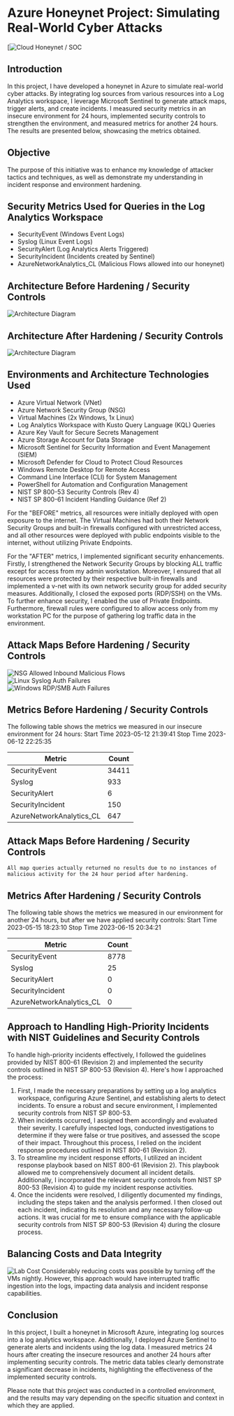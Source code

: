# Azure Honeynet Project: Simulating Real-World Cyber Attacks
[![Cloud Honeynet / SOC](https://github.com/asuleman-cyber/Azure-Honey-Net-SOC/blob/main/Cloud%20Honeynet%20%2B%20SOC.png)

## Introduction
In this project, I have developed a honeynet in Azure to simulate real-world cyber attacks. By integrating log sources from various resources into a Log Analytics workspace, I leverage Microsoft Sentinel to generate attack maps, trigger alerts, and create incidents. I measured security metrics in an insecure environment for 24 hours, implemented security controls to strengthen the environment, and measured metrics for another 24 hours. The results are presented below, showcasing the metrics obtained.

## Objective
The purpose of this initiative was to enhance my knowledge of attacker tactics and techniques, as well as demonstrate my understanding in incident response and environment hardening.

## Security Metrics Used for Queries in the Log Analytics Workspace
- SecurityEvent (Windows Event Logs)
- Syslog (Linux Event Logs)
- SecurityAlert (Log Analytics Alerts Triggered)
- SecurityIncident (Incidents created by Sentinel)
- AzureNetworkAnalytics_CL (Malicious Flows allowed into our honeynet)

## Architecture Before Hardening / Security Controls
![Architecture Diagram](https://github.com/asuleman-cyber/Azure-Honey-Net-SOC/blob/main/Insecure%20Architecture.png)

## Architecture After Hardening / Security Controls
![Architecture Diagram](https://github.com/asuleman-cyber/Azure-Honey-Net-SOC/blob/main/Secure%20Architecture.png)

## Environments and Architecture Technologies Used
- Azure Virtual Network (VNet)
- Azure Network Security Group (NSG)
- Virtual Machines (2x Windows, 1x Linux)
- Log Analytics Workspace with Kusto Query Language (KQL) Queries
- Azure Key Vault for Secure Secrets Management
- Azure Storage Account for Data Storage
- Microsoft Sentinel for Security Information and Event Management (SIEM)
- Microsoft Defender for Cloud to Protect Cloud Resources
- Windows Remote Desktop for Remote Access
- Command Line Interface (CLI) for System Management
- PowerShell for Automation and Configuration Management
- NIST SP 800-53 Security Controls (Rev 4)
- NIST SP 800-61 Incident Handling Guidance (Ref 2)

For the "BEFORE" metrics, all resources were initially deployed with open exposure to the internet. The Virtual Machines had both their Network Security Groups and built-in firewalls configured with unrestricted access, and all other resources were deployed with public endpoints visible to the internet, without utilizing Private Endpoints.

For the "AFTER" metrics, I implemented significant security enhancements. Firstly, I strengthened the Network Security Groups by blocking ALL traffic except for access from my admin workstation. Moreover, I ensured that all resources were protected by their respective built-in firewalls and implemented a v-net with its own network security group for added security measures. Additionally, I closed the exposed ports (RDP/SSH) on the VMs. To further enhance security, I enabled the use of Private Endpoints. Furthermore, firewall rules were configured to allow access only from my workstation PC for the purpose of gathering log traffic data in the environment.

## Attack Maps Before Hardening / Security Controls
![NSG Allowed Inbound Malicious Flows](https://imgur.com/kyzhWTy.png)<br>
![Linux Syslog Auth Failures](https://imgur.com/gPhkKLT.png)<br>
![Windows RDP/SMB Auth Failures](https://imgur.com/Jhfkoh6.png)<br>

## Metrics Before Hardening / Security Controls

The following table shows the metrics we measured in our insecure environment for 24 hours:
Start Time 2023-05-12 21:39:41
Stop Time 2023-06-12 22:25:35

| Metric                   | Count
| ------------------------ | -----
| SecurityEvent            | 34411
| Syslog                   | 933
| SecurityAlert            | 6
| SecurityIncident         | 150
| AzureNetworkAnalytics_CL | 647

## Attack Maps Before Hardening / Security Controls

```All map queries actually returned no results due to no instances of malicious activity for the 24 hour period after hardening.```

## Metrics After Hardening / Security Controls

The following table shows the metrics we measured in our environment for another 24 hours, but after we have applied security controls:
Start Time 2023-05-15 18:23:10
Stop Time	 2023-06-15 20:34:21

| Metric                   | Count
| ------------------------ | -----
| SecurityEvent            | 8778
| Syslog                   | 25
| SecurityAlert            | 0
| SecurityIncident         | 0
| AzureNetworkAnalytics_CL | 0

## Approach to Handling High-Priority Incidents with NIST Guidelines and Security Controls
To handle high-priority incidents effectively, I followed the guidelines provided by NIST 800-61 (Revision 2) and implemented the security controls outlined in NIST SP 800-53 (Revision 4). Here's how I approached the process:

1. First, I made the necessary preparations by setting up a log analytics workspace, configuring Azure Sentinel, and establishing alerts to detect incidents. To ensure a robust and secure environment, I implemented security controls from NIST SP 800-53.
2. When incidents occurred, I assigned them accordingly and evaluated their severity. I carefully inspected logs, conducted investigations to determine if they were false or true positives, and assessed the scope of their impact. Throughout this process, I relied on the incident response procedures outlined in NIST 800-61 (Revision 2).
3. To streamline my incident response efforts, I utilized an incident response playbook based on NIST 800-61 (Revision 2). This playbook allowed me to comprehensively document all incident details. Additionally, I incorporated the relevant security controls from NIST SP 800-53 (Revision 4) to guide my incident response activities.
4. Once the incidents were resolved, I diligently documented my findings, including the steps taken and the analysis performed. I then closed out each incident, indicating its resolution and any necessary follow-up actions. It was crucial for me to ensure compliance with the applicable security controls from NIST SP 800-53 (Revision 4) during the closure process.

## Balancing Costs and Data Integrity
![Lab Cost](https://imgur.com/K0hP21y.png )
Considerably reducing costs was possible by turning off the VMs nightly. However, this approach would have interrupted traffic ingestion into the logs, impacting data analysis and incident response capabilities.

## Conclusion
In this project, I built a honeynet in Microsoft Azure, integrating log sources into a log analytics workspace. Additionally, I deployed Azure Sentinel to generate alerts and incidents using the log data. I measured metrics 24 hours after creating the insecure resources and another 24 hours after implementing security controls. The metric data tables clearly demonstrate a significant decrease in incidents, highlighting the effectiveness of the implemented security controls.

Please note that this project was conducted in a controlled environment, and the results may vary depending on the specific situation and context in which they are applied.
